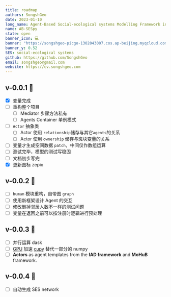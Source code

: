 ```yaml
---
title: roadmap
authors: SongshGeo
date: 2023-01-10
long_name: Agent-Based Social-ecological systems Modelling Framework in Python
name: AB-SESpy
state: open
banner_icon: 💻
banner: "https://songshgeo-picgo-1302043007.cos.ap-beijing.myqcloud.com/uPic/abses_github_repo.svg"
banner_y: 0.52
SES: social-ecological systems
github: https://github.com/SongshGeo
email: songshgeo@gmail.com
website: https://cv.songshgeo.com
---
```


## v-0.0.1 🎉
- [x] 变量完成
- [ ] 重构整个项目
	- [ ] Mediator 步骤方法私有
	- [ ] Agents Container 单例模式
- [ ] `Actor` 抽象类
	- [ ] Actor 使用 `relationship`储存与其它`agents`的关系
	- [ ] Actor 使用 `ownership` 储存与斑块变量的关系
- [ ] 变量才生成空间数据 `patch`，中间仅作数组运算
- [ ] 测试完毕，模型的测试写稳固
- [ ] 文档初步写完
- [x] 更新图标 zepix

## v-0.0.2 🎉
- [ ] `human` 模块重构，自带图 `graph`
- [ ] 使用新框架设计 Agent 的交互
- [ ] 修改删掉邻居人数不一样的测试问题
- [ ] 变量在返回之前可以按注册时逻辑进行预处理

## v-0.0.3 🎉
- [ ] 并行运算 dask
- [ ] [GPU](https://zhuanlan.zhihu.com/p/148693465) 加速 [cupy](https://www.jianshu.com/p/b5a6ee8564df) 替代一部分的 numpy
- [ ] **Actors** as agent templates from the **IAD framework** and **MoHuB** framework.

## v-0.0.4 🎉
- [ ] 自动生成 SES network
